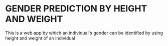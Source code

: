 # GENDER PREDICTION BY HEIGHT AND WEIGHT
This is a web app by which an individual's gender can be identified by using height and weight of an individual
